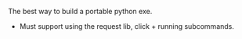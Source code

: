 The best way to build a portable python exe. 

* Must support using the request lib, click + running subcommands.
